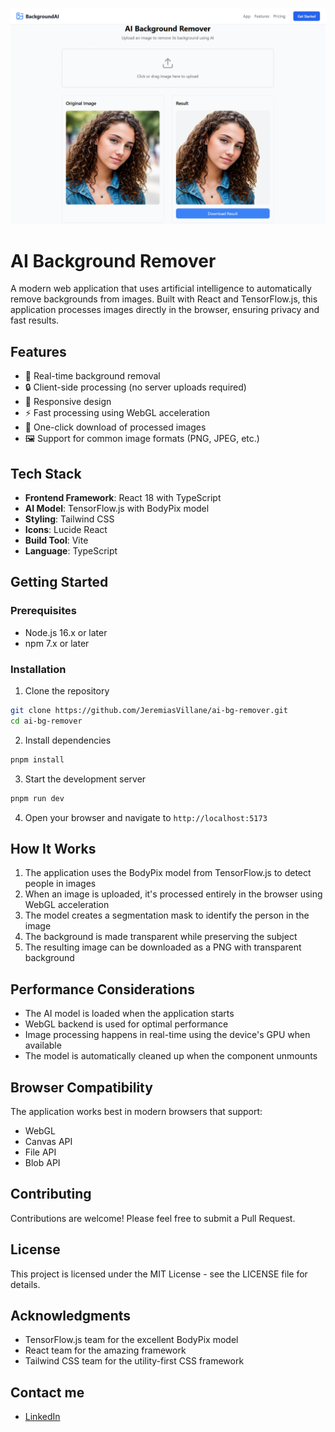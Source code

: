 ![preview](/public/preview.png)

# AI Background Remover

A modern web application that uses artificial intelligence to automatically remove backgrounds from images. Built with React and TensorFlow.js, this application processes images directly in the browser, ensuring privacy and fast results.

## Features

- 🎯 Real-time background removal
- 🔒 Client-side processing (no server uploads required)
- 📱 Responsive design
- ⚡ Fast processing using WebGL acceleration
- 💾 One-click download of processed images
- 🖼️ Support for common image formats (PNG, JPEG, etc.)

## Tech Stack

- **Frontend Framework**: React 18 with TypeScript
- **AI Model**: TensorFlow.js with BodyPix model
- **Styling**: Tailwind CSS
- **Icons**: Lucide React
- **Build Tool**: Vite
- **Language**: TypeScript

## Getting Started

### Prerequisites

- Node.js 16.x or later
- npm 7.x or later

### Installation

1. Clone the repository

```bash
git clone https://github.com/JeremiasVillane/ai-bg-remover.git
cd ai-bg-remover
```

2. Install dependencies

```bash
pnpm install
```

3. Start the development server

```bash
pnpm run dev
```

4. Open your browser and navigate to `http://localhost:5173`

## How It Works

1. The application uses the BodyPix model from TensorFlow.js to detect people in images
2. When an image is uploaded, it's processed entirely in the browser using WebGL acceleration
3. The model creates a segmentation mask to identify the person in the image
4. The background is made transparent while preserving the subject
5. The resulting image can be downloaded as a PNG with transparent background

## Performance Considerations

- The AI model is loaded when the application starts
- WebGL backend is used for optimal performance
- Image processing happens in real-time using the device's GPU when available
- The model is automatically cleaned up when the component unmounts

## Browser Compatibility

The application works best in modern browsers that support:

- WebGL
- Canvas API
- File API
- Blob API

## Contributing

Contributions are welcome! Please feel free to submit a Pull Request.

## License

This project is licensed under the MIT License - see the LICENSE file for details.

## Acknowledgments

- TensorFlow.js team for the excellent BodyPix model
- React team for the amazing framework
- Tailwind CSS team for the utility-first CSS framework

## Contact me

- [LinkedIn](https://snppr.vercel.app/2Vt7W2xMe)

